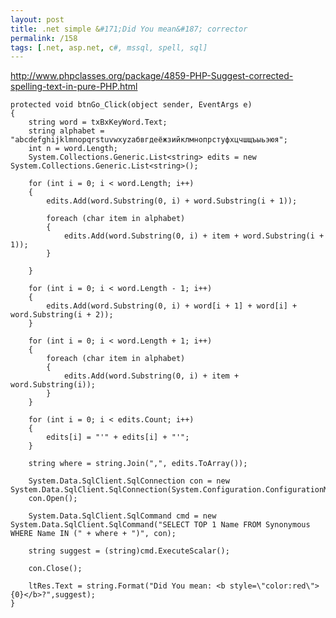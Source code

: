 ```yaml
---
layout: post
title: .net simple &#171;Did You mean&#187; corrector
permalink: /158
tags: [.net, asp.net, c#, mssql, spell, sql]
---
```


<http://www.phpclasses.org/package/4859-PHP-Suggest-corrected-spelling-text-in-pure-PHP.html>

    protected void btnGo_Click(object sender, EventArgs e)
    {
        string word = txBxKeyWord.Text;
        string alphabet = "abcdefghijklmnopqrstuvwxyzабвгдеёжзийклмнопрстуфхцчшщъыьэюя";
        int n = word.Length;
        System.Collections.Generic.List<string> edits = new System.Collections.Generic.List<string>();

        for (int i = 0; i < word.Length; i++)
        {
            edits.Add(word.Substring(0, i) + word.Substring(i + 1));

            foreach (char item in alphabet)
            {
                edits.Add(word.Substring(0, i) + item + word.Substring(i + 1));
            }

        }

        for (int i = 0; i < word.Length - 1; i++)
        {
            edits.Add(word.Substring(0, i) + word[i + 1] + word[i] + word.Substring(i + 2));
        }

        for (int i = 0; i < word.Length + 1; i++)
        {
            foreach (char item in alphabet)
            {
                edits.Add(word.Substring(0, i) + item + word.Substring(i));
            }
        }

        for (int i = 0; i < edits.Count; i++)
        {
            edits[i] = "'" + edits[i] + "'";
        }

        string where = string.Join(",", edits.ToArray());

        System.Data.SqlClient.SqlConnection con = new System.Data.SqlClient.SqlConnection(System.Configuration.ConfigurationManager.ConnectionStrings["RabotaUA"].ToString());
        con.Open();

        System.Data.SqlClient.SqlCommand cmd = new System.Data.SqlClient.SqlCommand("SELECT TOP 1 Name FROM Synonymous WHERE Name IN (" + where + ")", con);

        string suggest = (string)cmd.ExecuteScalar();

        con.Close();

        ltRes.Text = string.Format("Did You mean: <b style=\"color:red\">{0}</b>?",suggest);
    }
